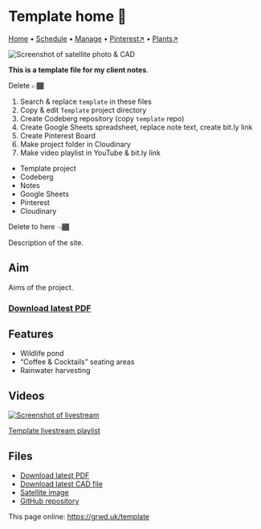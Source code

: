 # Template home 🏡

[Home](https://grwd.uk/template/) • [Schedule](https://grwd.uk/template/schedule) • [Manage](https://grwd.uk/template/manage) • [Pinterest↗](https://pinterest.co.uk/NatureWorksGarden/template) • [Plants↗](https://bit.ly/template-plants)

![Screenshot of satellite photo & CAD](https://res.cloudinary.com/growdigital/image/upload/w_320/v1637764609/clifftop/clifftop-0.6-screenshot.jpg)

**This is a template file for my client notes**.

Delete 👉🏾
1. Search & replace `template` in these files
2. Copy & edit `Template` project directory
3. Create Codeberg repository (copy `template` repo)
4. Create Google Sheets spreadsheet, replace note text, create bit.ly link
5. Create Pinterest Board
6. Make project folder in Cloudinary
7. Make video playlist in YouTube & bit.ly link

* Template project
* Codeberg
* Notes
* Google Sheets
* Pinterest
* Cloudinary

Delete to here 👈🏾

Description of the site.

## Aim

Aims of the project.

### [Download latest PDF](https://codeberg.org/natureworks/template/raw/branch/main/template.pdf)

## Features

* Wildlife pond
* “Coffee & Cocktails” seating areas
* Rainwater harvesting

## Videos

[![Screenshot of livestream](https://res.cloudinary.com/growdigital/image/upload/w_320/v1638362351/clifftop/clifftop-livestream.jpg)](https://bit.ly/template-playlist)

[Template livestream playlist](https://bit.ly/template-playlist)

## Files

* [Download latest PDF](https://codeberg.org/natureworks/template/raw/branch/main/template.pdf)
* [Download latest CAD file](https://codeberg.org/natureworks/template/src/branch/main/template.dxf)
* [Satellite image](https://codeberg.org/natureworks/template/raw/branch/main/satellite.jpg)
* [GitHub repository](https://codeberg.org/natureworks/template)

This page online: <https://grwd.uk/template>
